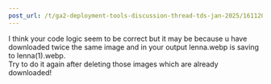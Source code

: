 ```yaml
---
post_url: /t/ga2-deployment-tools-discussion-thread-tds-jan-2025/161120/111
---
```

I think your code logic seem to be correct but it may be because u have downloaded twice the same image and in your output lenna.webp is saving to lenna(1).webp.  
Try to do it again after deleting those images which are already downloaded!
